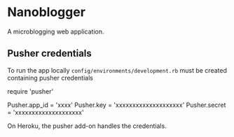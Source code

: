 Nanoblogger
=========

A microblogging web application.

Pusher credentials
---------

To run the app locally `config/environments/development.rb` must be created containing pusher credentials

   require 'pusher'

   Pusher.app_id = 'xxxx'
   Pusher.key    = 'xxxxxxxxxxxxxxxxxxxx'
   Pusher.secret = 'xxxxxxxxxxxxxxxxxxxx'
 
On Heroku, the pusher add-on handles the credentials.

